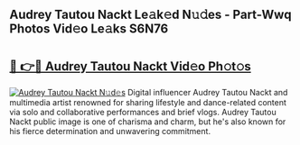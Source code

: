 ## Audrey Tautou Nackt Le𝚊k𝚎d N𝚞𝚍es - Part-Wwq Photos Vid𝚎o Le𝚊ks S6N76

# <h2><a href="http://fb2rvqy.evod.top/?m=Audrey+Tautou+Nackt">🔗 👉🔴 Audrey Tautou Nackt Vid𝚎o Ph𝚘t𝚘s</a></h2>

[![Audrey Tautou Nackt N𝚞d𝚎s](https://i.imgur.com/8V9OHl7.gif)](http://fb2rvqy.evod.top/?m=Audrey+Tautou+Nackt)
Digital influencer Audrey Tautou Nackt and multimedia artist renowned for sharing lifestyle and dance-related content via solo and collaborative performances and brief vlogs. Audrey Tautou Nackt public image is one of charisma and charm, but he's also known for his fierce determination and unwavering commitment. 
